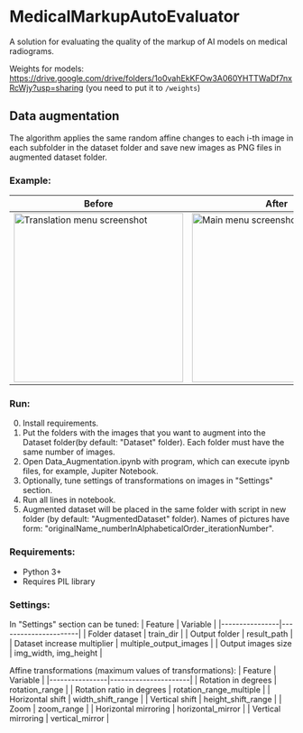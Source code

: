 # MedicalMarkupAutoEvaluator
A solution for evaluating the quality of the markup of AI models on medical radiograms.

Weights for models: https://drive.google.com/drive/folders/1o0vahEkKFOw3A060YHTTWaDf7nxRcWjy?usp=sharing (you need to put it to `/weights`)

## Data augmentation
The algorithm applies the same random affine changes to each i-th image in each subfolder in the dataset folder and save new images as PNG files in augmented dataset folder.

### Example:
| Before        | After |
|----------------|----------------------|
| <img src="https://user-images.githubusercontent.com/57181871/97780377-511f1280-1b95-11eb-8b8a-4ab65b0bd20e.png" alt="Translation menu screenshot" width="300"/> | <img src="https://user-images.githubusercontent.com/57181871/97780374-4e242200-1b95-11eb-8e4c-085071b41f00.png" alt="Main menu screenshot" width="300"/> |


### Run:
0. Install requirements.
1. Put the folders with the images that you want to augment into the Dataset folder(by default: "Dataset" folder). Each folder must have the same number of images.
2. Open Data_Augmentation.ipynb with program, which can execute ipynb files, for example, Jupiter Notebook.
3. Optionally, tune settings of transformations on images in "Settings" section.
4. Run all lines in notebook.
5. Augmented dataset will be placed in the same folder with script in new folder (by default: "AugmentedDataset" folder). Names of pictures have form: "originalName_numberInAlphabeticalOrder_iterationNumber".


### Requirements:
- Python 3+
- Requires PIL library


### Settings:

In "Settings" section can be tuned:
| Feature        | Variable |
|----------------|----------------------|
| Folder dataset | train_dir            |
| Output folder  | result_path          |
| Dataset increase multiplier  |  multiple_output_images  |
| Output images size    | img_width, img_height |

Affine transformations (maximum values of transformations):
| Feature        | Variable |
|----------------|----------------------|
| Rotation in degrees | rotation_range |
| Rotation ratio in degrees | rotation_range_multiple |
| Horizontal shift | width_shift_range |
| Vertical shift | height_shift_range |
| Zoom | zoom_range |
| Horizontal mirroring | horizontal_mirror |
| Vertical mirroring | vertical_mirror |
